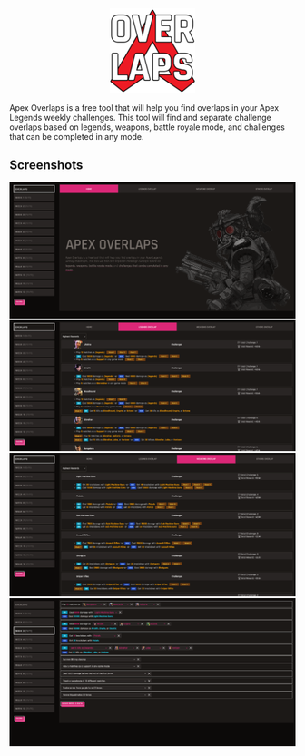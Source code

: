 <p align="center">
  <img src="public/overlaps.png" alt="Overlaps Logo"/ width="150">
</p>

 Apex Overlaps is a free tool that will help you find overlaps in your Apex Legends weekly challenges. This tool will find and separate challenge overlaps based on legends, weapons, battle royale mode, and challenges that can be completed in any mode.

 ## Screenshots

![Home Page](public/screenshots/home.png)
![Legends Overlap](public/screenshots/legends-overlap.png)
![Weapons Overlap](public/screenshots/weapon-overlaps.png)
![Choose Weekly](public/screenshots/choose-weekly.png)

